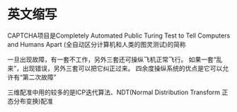 

# 英文缩写

CAPTCHA项目是Completely Automated Public Turing Test to Tell Computers and Humans Apart (全自动区分计算机和人类的图灵测试)的简称

一旦出现故障，有一套不工作，另外三套还可操纵飞机正常飞行。 如果一套“乱来”，出现错误，另外三套可以把它纠正过来。
四余度操纵系统的优点是它可以允许有“第二次故障”

三维配准中用的较多的是ICP迭代算法、NDT(Normal Distribution Transform 正态分布变换)配准